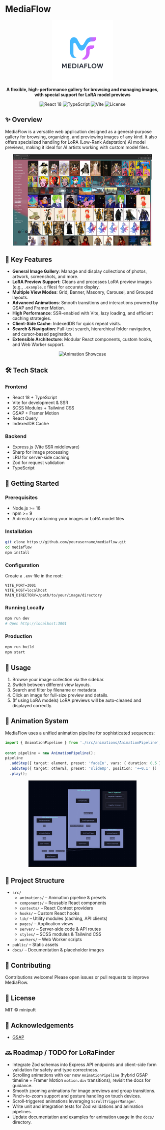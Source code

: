 # MediaFlow

<div align="center">
  <img src="docs/images/mediaflow_logo.svg" alt="MediaFlow Logo" width="200"/>

  <p><strong>A flexible, high-performance gallery for browsing and managing images, with special support for LoRA model previews</strong></p>

  <p>
    <img src="https://img.shields.io/badge/React-18-blue" alt="React 18"/>
    <img src="https://img.shields.io/badge/TypeScript-5.x-blue" alt="TypeScript"/>
    <img src="https://img.shields.io/badge/Vite-5.x-purple" alt="Vite"/>
    <img src="https://img.shields.io/badge/License-MIT-green" alt="License"/>
  </p>
</div>

## ✨ Overview

MediaFlow is a versatile web application designed as a general-purpose gallery for browsing, organizing, and previewing images of any kind. It also offers specialized handling for LoRA (Low-Rank Adaptation) AI model previews, making it ideal for AI artists working with custom model files.

<div align="center">
  <img src="docs/images/ui-Screenshot.png" alt="MediaFlow UI" width="90%"/>
</div>

## 🚀 Key Features

- **General Image Gallery**: Manage and display collections of photos, artwork, screenshots, and more.
- **LoRA Preview Support**: Cleans and processes LoRA preview images (e.g., `.example.x` files) for accurate display.
- **Multiple View Modes**: Grid, Banner, Masonry, Carousel, and Grouped layouts.
- **Advanced Animations**: Smooth transitions and interactions powered by GSAP and Framer Motion.
- **High Performance**: SSR-enabled with Vite, lazy loading, and efficient caching strategies.
- **Client-Side Cache**: IndexedDB for quick repeat visits.
- **Search & Navigation**: Full-text search, hierarchical folder navigation, and cursor-based pagination.
- **Extensible Architecture**: Modular React components, custom hooks, and Web Worker support.

<div align="center">
  <img src="docs/images/animation-showcase-placeholder.gif" alt="Animation Showcase" width="90%"/>
</div>

## 🛠️ Tech Stack

### Frontend

- React 18 + TypeScript
- Vite for development & SSR
- SCSS Modules + Tailwind CSS
- GSAP + Framer Motion
- React Query
- IndexedDB Cache

### Backend

- Express.js (Vite SSR middleware)
- Sharp for image processing
- LRU for server-side caching
- Zod for request validation
- TypeScript

## 🏁 Getting Started

### Prerequisites

- Node.js >= 18
- npm >= 9
- A directory containing your images or LoRA model files

### Installation

```bash
git clone https://github.com/yourusername/mediaflow.git
cd mediaflow
npm install
```

### Configuration

Create a `.env` file in the root:

```env
VITE_PORT=3001
VITE_HOST=localhost
MAIN_DIRECTORY=/path/to/your/image/directory
```

### Running Locally

```bash
npm run dev
# Open http://localhost:3001
```

### Production

```bash
npm run build
npm start
```

## 📖 Usage

1. Browse your image collection via the sidebar.
2. Switch between different view layouts.
3. Search and filter by filename or metadata.
4. Click an image for full-size preview and details.
5. (If using LoRA models) LoRA previews will be auto-cleaned and displayed correctly.

## 🌟 Animation System

MediaFlow uses a unified animation pipeline for sophisticated sequences:

```ts
import { AnimationPipeline } from './src/animations/AnimationPipeline';

const pipeline = new AnimationPipeline();
pipeline
  .addStep({ target: element, preset: 'fadeIn', vars: { duration: 0.5 } })
  .addStep({ target: otherEl, preset: 'slideUp', position: '+=0.1' })
  .play();
```

<div align="center">
  <img src="docs/images/animation-diagram.png" alt="Animation System Diagram" width="70%"/>
</div>

## 📂 Project Structure

- `src/`
  - `animations/` – Animation pipeline & presets
  - `components/` – Reusable React components
  - `contexts/` – React Context providers
  - `hooks/` – Custom React hooks
  - `lib/` – Utility modules (caching, API clients)
  - `pages/` – Application views
  - `server/` – Server-side code & API routes
  - `styles/` – SCSS modules & Tailwind CSS
  - `workers/` – Web Worker scripts
- `public/` – Static assets
- `docs/` – Documentation & placeholder images

## 🤝 Contributing

Contributions welcome! Please open issues or pull requests to improve MediaFlow.

## 📄 License

MIT © minipuft

## 🙏 Acknowledgements

- [GSAP](https://greensock.com/gsap/)

## 🔜 Roadmap / TODO for LoRaFinder

- Integrate Zod schemas into Express API endpoints and client-side form validation for safety and type correctness.
- Scrolling animations with our new `AnimationPipeline` (hybrid GSAP timeline + Framer Motion `motion.div` transitions); revisit the docs for guidance.
- Smooth zooming animations for image previews and group transitions.
- Pinch-to-zoom support and gesture handling on touch devices.
- Scroll-triggered animations leveraging `ScrollTriggerManager`.
- Write unit and integration tests for Zod validations and animation pipelines.
- Update documentation and examples for animation usage in the `docs/` directory.
